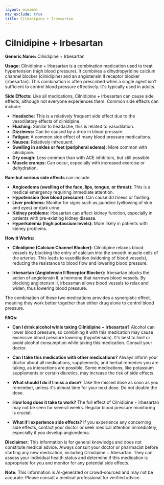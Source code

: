 ```yaml
---
layout: minimal
nav_exclude: true
title: Cilnidipine + Irbesartan
---
```


# Cilnidipine + Irbesartan

**Generic Name:** Cilnidipine + Irbesartan

**Usage:**  Cilnidipine + Irbesartan is a combination medication used to treat hypertension (high blood pressure). It combines a dihydropyridine calcium channel blocker (cilnidipine) and an angiotensin II receptor blocker (irbesartan).  This combination is often prescribed when a single agent isn't sufficient to control blood pressure effectively.  It's typically used in adults.

**Side Effects:**  Like all medications, Cilnidipine + Irbesartan can cause side effects, although not everyone experiences them.  Common side effects can include:

* **Headache:** This is a relatively frequent side effect due to the vasodilatory effects of cilnidipine.
* **Flushing:** Similar to headache, this is related to vasodilation.
* **Dizziness:** Can be caused by a drop in blood pressure.
* **Fatigue:** A common side effect of many blood pressure medications.
* **Nausea:**  Relatively infrequent.
* **Swelling in ankles or feet (peripheral edema):** More common with cilnidipine.
* **Dry cough:** Less common than with ACE inhibitors, but still possible.
* **Muscle cramps:** Can occur, especially with increased exercise or dehydration.


**Rare but serious side effects** can include:

* **Angioedema (swelling of the face, lips, tongue, or throat):** This is a medical emergency requiring immediate attention.
* **Hypotension (low blood pressure):**  Can cause dizziness or fainting.
* **Liver problems:** Monitor for signs such as jaundice (yellowing of skin and eyes) or dark urine.
* **Kidney problems:**  Irbesartan can affect kidney function, especially in patients with pre-existing kidney disease.
* **Hyperkalemia (high potassium levels):** More likely in patients with kidney problems.


**How it Works:**

* **Cilnidipine (Calcium Channel Blocker):** Cilnidipine relaxes blood vessels by blocking the entry of calcium into the smooth muscle cells of the arteries. This leads to vasodilation (widening of blood vessels), reducing the resistance to blood flow and lowering blood pressure.

* **Irbesartan (Angiotensin II Receptor Blocker):** Irbesartan blocks the action of angiotensin II, a hormone that narrows blood vessels. By blocking angiotensin II, irbesartan allows blood vessels to relax and widen, thus lowering blood pressure.

The combination of these two medications provides a synergistic effect, meaning they work better together than either drug alone to control blood pressure.


**FAQs:**

* **Can I drink alcohol while taking Cilnidipine + Irbesartan?**  Alcohol can lower blood pressure, so combining it with this medication may cause excessive blood pressure lowering (hypotension).  It's best to limit or avoid alcohol consumption while taking this medication.  Consult your doctor.

* **Can I take this medication with other medications?**  Always inform your doctor about all medications, supplements, and herbal remedies you are taking, as interactions are possible.  Some medications, like potassium supplements or certain diuretics, may increase the risk of side effects.

* **What should I do if I miss a dose?** Take the missed dose as soon as you remember, unless it's almost time for your next dose. Do not double the dose.

* **How long does it take to work?** The full effect of Cilnidipine + Irbesartan may not be seen for several weeks.  Regular blood pressure monitoring is crucial.

* **What if I experience side effects?**  If you experience any concerning side effects, contact your doctor or seek medical attention immediately, especially if you develop angioedema.


**Disclaimer:** This information is for general knowledge and does not constitute medical advice.  Always consult your doctor or pharmacist before starting any new medication, including Cilnidipine + Irbesartan. They can assess your individual health status and determine if this medication is appropriate for you and monitor for any potential side effects.


**Note:** This information is AI-generated or crowd-sourced and may not be accurate. Please consult a medical professional for verified advice.